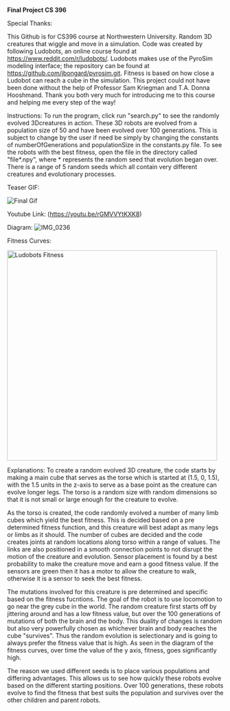 **Final Project CS 396**

Special Thanks:

This Github is for CS396 course at Northwestern University. Random 3D creatures that wiggle and move in a simulation. Code was created by following Ludobots, an online course found at https://www.reddit.com/r/ludobots/. Ludobots makes use of the PyroSim modeling interface; the repository can be found at https://github.com/jbongard/pyrosim.git. Fitness is based on how close a Ludobot can reach a cube in the simulation. This project could not have been done without the help of Professor Sam Kriegman and T.A. Donna Hooshmand. Thank you both very much for introducing me to this course and helping me every step of the way! 

Instructions:
To run the program, click run "search.py" to see the randomly evolved 3Dcreatures in action. These 3D robots are evolved from a population size of 50 and have been evolved over 100 generations. This is subject to change by the user if need be simply by changing the constants of numberOfGenerations and populationSize in the constants.py file. To see the robots with the best fitness, open the file in the directory called "file*.npy", where * represents the random seed that evolution began over. There is a range of 5 random seeds which all contain very different creatures and evolutionary processes.

Teaser GIF:

![Final Gif](https://user-images.githubusercontent.com/91999196/224565699-6b78f853-2d9c-4aa6-a227-6ec339379573.gif)

Youtube Link:
(https://youtu.be/rGMVVYtKXK8)

Diagram:
![IMG_0236](https://user-images.githubusercontent.com/91999196/221750937-e9959bf7-8529-44a1-b59d-7208c40b9d6d.jpg)

Fitness Curves:

<img width="489" alt="Ludobots Fitness" src="https://user-images.githubusercontent.com/91999196/221749065-6553e671-09a1-4e0b-acbe-784180ab813b.png">

Explanations:
To create a random evolved 3D creature, the code starts by making a main cube that serves as the torse which is started at (1.5, 0, 1.5), with the 1.5 units in the z-axis to serve as a base point as the creature can evolve longer legs. The torso is a random size with random dimensions so that it is not small or large enough for the creature to evolve.

As the torso is created, the code randomly evolved a number of many limb cubes which yield the best fitness. This is decided based on a pre determined fitness function, and this creature will best adapt as many legs or limbs as it should. The number of cubes are decided and the code creates joints at random locations along torso within a range of values. The links are also positioned in a smooth connection points to not disrupt the motion of the creature and evolution. Sensor placement is found by a best probability to make the creature move and earn a good fitness value. If the sensors are green then it has a motor to allow the creature to walk, otherwise it is a sensor to seek the best fitness.

The mutations involved for this creature is pre determined and specific based on the fitness fucntions. The goal of the robot is to use locomotion to go near the grey cube in the world. The random creature first starts off by jittering around and has a low fitness value, but over the 100 generations of mutations of both the brain and the body. This duality of changes is random but also very powerfully chosen as whichever brain and body reaches the cube "survives". Thus the random evolution is selectionary and is going to always prefer the fitness value that is high. As seen in the diagram of the fitness curves, over time the value of the y axis, fitness, goes significantly high.

The reason we used different seeds is to place various populations and differing advantages. This allows us to see how quickly these robots evolve based on the different starting positions. Over 100 generations, these robots evolve to find the fitness that best suits the population and survives over the other children and parent robots.


